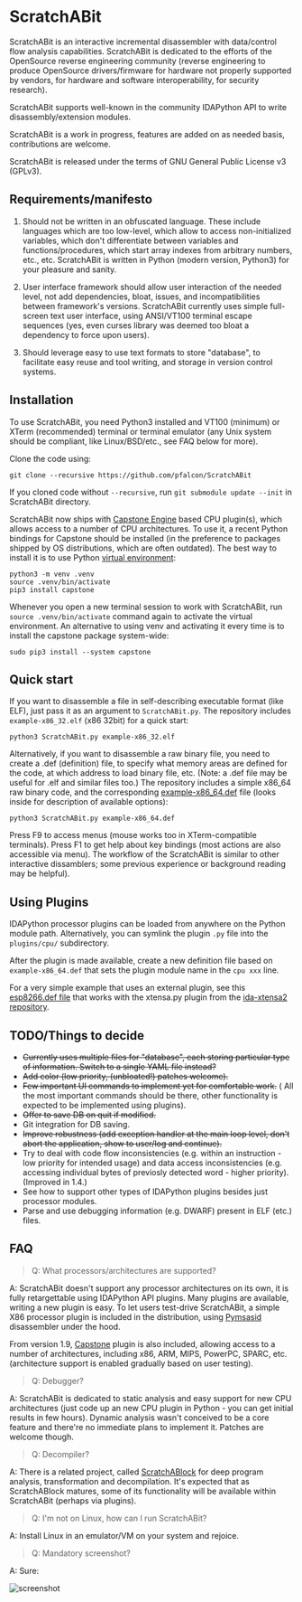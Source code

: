 ScratchABit
===========

ScratchABit is an interactive incremental disassembler with data/control
flow analysis capabilities. ScratchABit is dedicated to the efforts of
the OpenSource reverse engineering community (reverse engineering to
produce OpenSource drivers/firmware for hardware not properly supported
by vendors, for hardware and software interoperability, for security
research).

ScratchABit supports well-known in the community IDAPython API to write
disassembly/extension modules.

ScratchABit is a work in progress, features are added on as needed basis,
contributions are welcome.

ScratchABit is released under the terms of GNU General Public License v3
(GPLv3).


Requirements/manifesto
----------------------

1. Should not be written in an obfuscated language. These include languages
which are too low-level, which allow to access non-initialized variables,
which don't differentiate between variables and functions/procedures, which
start array indexes from arbitrary numbers, etc., etc. ScratchABit is
written in Python (modern version, Python3) for your pleasure and sanity.

2. User interface framework should allow user interaction of the needed
level, not add dependencies, bloat, issues, and incompatibilities between
framework's versions. ScratchABit currently uses simple full-screen text
user interface, using ANSI/VT100 terminal escape sequences (yes, even
curses library was deemed too bloat a dependency to force upon users).

3. Should leverage easy to use text formats to store "database", to
facilitate easy reuse and tool writing, and storage in version control
systems.


Installation
------------

To use ScratchABit, you need Python3 installed and VT100 (minimum) or
XTerm (recommended) terminal or terminal emulator (any Unix system
should be compliant, like Linux/BSD/etc., see FAQ below for more).

Clone the code using:

    git clone --recursive https://github.com/pfalcon/ScratchABit

If you cloned code without `--recursive`, run `git submodule update --init`
in ScratchABit directory.

ScratchABit now ships with [Capstone Engine](http://www.capstone-engine.org/)
based CPU plugin(s), which allows access to a number of CPU architectures.
To use it, a recent Python bindings for Capstone should be installed
(in the preference to packages shipped by OS distributions, which are often
outdated). The best way to install it is to use Python
[virtual environment](https://docs.python.org/3/library/venv.html):

    python3 -m venv .venv
    source .venv/bin/activate
    pip3 install capstone

Whenever you open a new terminal session to work with ScratchABit,
run `source .venv/bin/activate` command again to activate the virtual
environment. An alternative to using venv and activating it every time
is to install the capstone package system-wide:

    sudo pip3 install --system capstone


Quick start
-----------

If you want to disassemble a file in self-describing executable format
(like ELF), just pass it as an argument to `ScratchABit.py`. The repository
includes `example-x86_32.elf` (x86 32bit) for a quick start:

    python3 ScratchABit.py example-x86_32.elf

Alternatively, if you want to disassemble a raw binary file, you need
to create a .def (definition) file, to specify what memory areas are
defined for the code, at which address to load binary file, etc. (Note:
a .def file may be useful for .elf and similar files too.) The repository
includes a simple x86_64 raw binary code, and the corresponding
[example-x86_64.def](example-x86_64.def) file (looks inside for
description of available options):

    python3 ScratchABit.py example-x86_64.def

Press F9 to access menus (mouse works too in XTerm-compatible terminals).
Press F1 to get help about key bindings (most actions are also accessible
via menu). The workflow of the ScratchABit is similar to other interactive
dissamblers; some previous experience or background reading may be helpful).

Using Plugins
-------------

IDAPython processor plugins can be loaded from anywhere on the Python
module path. Alternatively, you can symlink the plugin `.py` file into
the `plugins/cpu/` subdirectory.

After the plugin is made available, create a new definition file based
on `example-x86_64.def` that sets the plugin module name in the `cpu xxx`
line.

For a very simple example that uses an external plugin, see this
[esp8266.def file](https://gist.github.com/projectgus/f898d5798e3e44240796)
that works with the xtensa.py plugin from the
[ida-xtensa2 repository](https://github.com/pfalcon/ida-xtensa2).

TODO/Things to decide
---------------------

* ~~Currently uses multiple files for "database", each storing particular
  type of information. Switch to a single YAML file instead?~~
* ~~Add color (low priority, (unbloated!) patches welcome).~~
* ~~Few important UI commands to implement yet for comfortable work.~~ (
  All the most important commands should be there, other functionality is
  expected to be implemented using plugins).
* ~~Offer to save DB on quit if modified.~~
* Git integration for DB saving.
* ~~Improve robustness (add exception handler at the main loop level, don't
  abort the application, show to user/log and continue).~~
* Try to deal with code flow inconsistencies (e.g. within an instruction -
  low priority for intended usage) and data access inconsistencies (e.g.
  accessing individual bytes of previosly detected word - higher priority).
  (Improved in 1.4.)
* See how to support other types of IDAPython plugins besides just processor
  modules.
* Parse and use debugging information (e.g. DWARF) present in ELF (etc.)
  files.


FAQ
---

> Q: What processors/architectures are supported?

A: ScratchABit doesn't support any processor architectures on its own,
it is fully retargettable using IDAPython API plugins. Many plugins are
available, writing a new plugin is easy. To let users test-drive
ScratchABit, a simple X86 processor plugin is included in the
distribution, using [Pymsasid](https://github.com/pfalcon/pymsasid3)
disassembler under the hood.

From version 1.9, [Capstone](http://www.capstone-engine.org/) plugin
is also included, allowing access to a number of architectures,
including x86, ARM, MIPS, PowerPC, SPARC, etc. (architecture support
is enabled gradually based on user testing).

> Q: Debugger?

A: ScratchABit is dedicated to static analysis and easy support for
new CPU architectures (just code up an new CPU plugin in Python - you
can get initial results in few hours). Dynamic analysis wasn't conceived
to be a core feature and there're no immediate plans to implement it.
Patches are welcome though.

> Q: Decompiler?

A: There is a related project, called
[ScratchABlock](https://github.com/pfalcon/ScratchABlock) for deep
program analysis, transformation and decompilation. It's expected
that as ScratchABlock matures, some of its functionality will be
available within ScratchABit (perhaps via plugins).

> Q: I'm not on Linux, how can I run ScratchABit?

A: Install Linux in an emulator/VM on your system and rejoice.

> Q: Mandatory screenshot?

A: Sure:

![screenshot](https://raw.githubusercontent.com/pfalcon/ScratchABit/master/docs/scratchabit.png)
